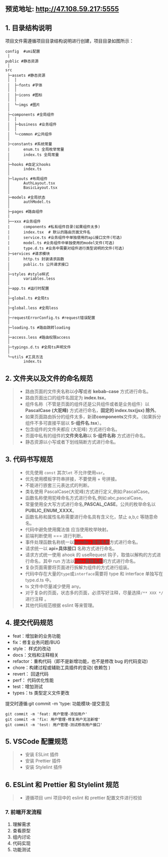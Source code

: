 ## 预览地址: http://47.108.59.217:5555

## 1. 目录结构说明

项目文件需遵循项目目录结构说明进行创建，项目目录如图所示：

```
config  #umi配置
 |
public #静态资源
 │
src
 ├─assets #静态资源
 │  │
 │  ├─fonts #字体
 │  │
 │  ├─icons #图标
 │  │
 │  └─imgs #图片
 │
 ├─components #全局组件
 │  │
 │  ├─business #业务组件
 │  │
 │  └─common #公共组件
 │
 ├─constants #系统常量
 |      enum.ts 全局枚举常量
 │      index.ts 全局常量
 │
 ├─hooks #自定义hooks
 │      index.ts
 │
 ├─layouts #布局组件
 │      AuthLayout.tsx
 │      BasicLayout.tsx
 │
 ├─models #全局状态
 │      authModel.ts
 │
 ├─pages #路由组件
 |
 ├──xxx #业务组件
 |      components #私有组件目录(如果组件太多)
 |      index.tsx  # 默认的路由页面文件名
 │      service.ts #业务组件中单独使用的api接口文件(可选)
 |      model.ts #业务组件中单独使用的model文件(可选)
 |      type.d.ts #业务中需要对组件进行类型说明的文件(可选)
 ├─services #请求模块
 │      http.ts 封装请求函数
 │      public.ts 公共请求接口
 │
 ├─styles #style样式
 │      variables.less
 │
 ├─app.ts #运行时配置
 │
 ├─global.ts #全局ts
 │
 ├─global.less #全局less
 │
 ├─requestErrorConfig.ts #request错误配置
 │
 ├─loading.ts #路由跳转loading
 │
 ├─access.less #路由权限access
 │
 ├─typings.d.ts #全局ts声明文件
 │
 └─utils #工具方法
        index.ts

```

## 2. 文件夹以及文件的命名规范

> - 路由页面的文件夹名称以**小写**或者 **kebab-case** 方式进行命名。
> - 路由页面出口的组件名固定为 **index.tsx**。
> - 组件名称（不管是页面的组件还是公共组件或者是业务组件）以 **PascalCase (大驼峰)** 方式进行命名，**固定的 index.tsx(jsx) 除外**。
> - 如果页面路由拆分的组件太多，新建**components**文件夹。（如果拆分组件不多可直接平层以 **S-组件名.tsx**）。
> - 包含组件的文件夹都应 (大驼峰) 方式进行命名。
> - 页面中私有的组件的**文件夹名称**以 **S-组件名称** 方式进行命名。
> - 静态资源以小写或者下划线隔断方式进行命名。

## 3. 代码书写规范

> - 优先使用 `const` 其次`let` 不允许使用`var`。
> - 优先使用模板字符串拼接，不要使用 + 号拼接。
> - 不能进行嵌套三元表达式的判断。
> - 类名使用 PascalCase(大驼峰)方式进行定义,例如:PascalCase。
> - 函数名称使用驼峰命名方式进行命名,例如:abc,pascalCase。
> - 常量使用全大写方式进行命名,**PASCAL_CASE**。公共的枚举命名以 **PUBLIC_ENUM_XXXX**。
> - 函数名称和属性名称需要进行命名具有含义化，禁止 a,b,c 等随意命名。
> - 代码中避免使用魔法值 应当使用枚举映射。
> - 前端判断使用 === 进行判断。
> - 事件处理函数名称统一以<b style="background:#ff0000;">handle+具体名称</b>方式进行命名。
> - 请求统一以 **api+具体接口** 名称方式进行命名。
> - 请求方式统一使用 ahook 的 useRequest 钩子，取值以解构的方式进行命名，其中 run 方法以<b style="background:#ff0000;">run+具体名称</b>的方式进行命名。
> - 复杂页面需要将页面进行拆解为组件的方式进行组装。
> - 代码中存在大量的`type`或`interface`需要将 type 和 interface 单独写在 type.d.ts 中。
> - ts 文件中尽量减少使用 any。
> - 对于复杂的页面，状态多的页面，必须写好注释，尽量选择`/** XXX */`进行注释 。
> - 其他代码规范根据 eslint 等来管理。

## 4. 提交代码规范

- feat：增加新的业务功能
- fix：修复业务问题/BUG
- style： 样式的改动
- docs：文档和注释相关
- refactor：重构代码（即不是新增功能，也不是修改 bug 的代码变动）
- chore：构建过程或辅助工具插件的变动( 依赖包 )
- revert： 回退代码
- perf： 代码优化性能
- test：增加测试
- types：ts 类型定义文件更改

提交时遵循:git commit -m 'type: 功能模块-提交意见

```
git commit -m 'feat: 用户管理-添加用户'
git commit -m 'fix: 用户管理-修复用户无法新增'
git commit -m 'test: 用户管理-测试修改用户接口'
```

## 5. VSCode 配置规范

> - 安装 ESLint 插件
> - 安装 Prettier 插件
> - 安装 Stylelint 插件

## 6. ESLint 和 Prettier 和 Stylelint 规范

> - 遵循项目 umi 项目中的 eslint 和 prettier 配置文件进行校验

### 7. 前端开发流程

1. 理解需求
2. 查看原型
3. 组内讨论
4. 代码实现
5. 功能测试
